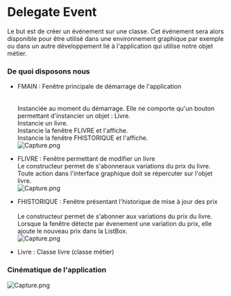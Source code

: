 # Delegate Event

Le but est de créer un événement sur une classe. Cet événement sera alors disponible pour être utilisé dans une environnement graphique par exemple ou dans un autre développement lié à l'application qui utilise notre objet métier.

### De quoi disposons nous

* FMAIN : Fenêtre principale de démarrage de l'application<br><br><br>
Instanciée au moment du démarrage. Elle ne comporte qu'un bouton permettant d'instancier un objet : Livre.<br>
  Instancie un livre.<br>
  Instancie la fenêtre FLIVRE et l'affiche.<br>
  Instancie la fenêtre FHISTORIQUE et l'affiche.<br>
![Capture.png](https://image.noelshack.com/fichiers/2019/13/7/1554037540-capture.png)

* FLIVRE : Fenêtre permettant de modifier un livre<br>
  Le constructeur permet de s'abonneraux variations du prix du livre.<br>
  Toute action dans l'interface graphique doit se répercuter sur l'objet livre.<br>
![Capture.png](https://image.noelshack.com/fichiers/2019/13/7/1554037543-capture2.png)

* FHISTORIQUE : Fenêtre présentant l'historique de mise à jour des prix<br><br>
  Le constructeur permet de s'abonner aux variations du prix du livre.<br>
  Lorsque la fenêtre détecte par évenement une variation du prix, elle ajoute le nouveau prix dans la ListBox.<br>
![Capture.png](https://image.noelshack.com/fichiers/2019/13/7/1554037547-capture3.png)

* Livre : Classe livre (classe métier)<br>


### Cinématique de l'application 

![Capture.png](https://image.noelshack.com/fichiers/2019/13/7/1554038062-img-5085.jpg)
